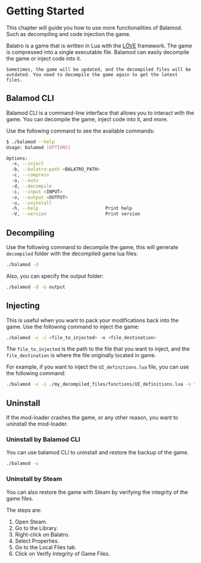 # Getting Started

This chapter will guide you how to use more functionalities of Balamod. Such as decompiling and code injection the game.

Balatro is a game that is written in Lua with the [LÖVE](https://love2d.org/) framework. The game is compressed into a single executable file. Balamod can easily decompile the game or inject code into it.

~~~admonish note
Sometimes, the game will be updated, and the decompiled files will be outdated. You need to decompile the game again to get the latest files.
~~~

## Balamod CLI

Balamod CLI is a command-line interface that allows you to interact with the game. You can decompile the game, inject code into it, and more.

Use the following command to see the available commands:

```bash
$ ./balamod --help
Usage: balamod [OPTIONS]

Options:
  -x, --inject
  -b, --balatro-path <BALATRO_PATH>
  -c, --compress
  -a, --auto
  -d, --decompile
  -i, --input <INPUT>
  -o, --output <OUTPUT>
  -u, --uninstall
  -h, --help                         Print help
  -V, --version                      Print version
```

## Decompiling

Use the following command to decompile the game, this will generate `decompiled` folder with the decompiled game lua files:

```bash
./balamod -d
```

Also, you can specify the output folder:

```bash
./balamod -d -o output
```

## Injecting

This is useful when you want to pack your modifications back into the game. Use the following command to inject the game:

```bash
./balamod -x -i <file_to_injected> -o <file_destination>
```

The `file_to_injected` is the path to the file that you want to inject, and the `file_destination` is where the file originally located in game.

For example, if you want to inject the `UI_definitions.lua` file, you can use the following command:

```bash
./balamod -x -i ./my_decompiled_files/functions/UI_definitions.lua -o functions/UI_definitions.lua
```

## Uninstall

If the mod-loader crashes the game, or any other reason, you want to uninstall the mod-loader.

### Uninstall by Balamod CLI

You can use balamod CLI to uninstall and restore the backup of the game.

```bash
./balamod -u
```

### Uninstall by Steam

You can also restore the game with Steam by verifying the integrity of the game files.

The steps are:

1. Open Steam.
2. Go to the Library.
3. Right-click on Balatro.
4. Select Properties.
5. Go to the Local Files tab.
6. Click on Verify Integrity of Game Files.